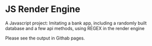 # JS Render Engine
A Javascript project: Imitating a bank app, including a randomly built database and a few api methods, using REGEX in the render engine 

Please see the output in Githab pages.

